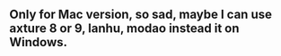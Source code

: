 ## Only for Mac version, so sad, maybe I can use axture 8 or 9, lanhu, modao instead it on Windows.
